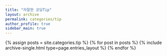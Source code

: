 ```yaml
---
title: "자잘한 코딩Tip"
layout: archive
permalink: categories/tip
author_profile: true
sidebar_main: true
---
```



{% assign posts = site.categories.tip %}
{% for post in posts %} {% include archive-single.html type=page.entries_layout %} {% endfor %}

